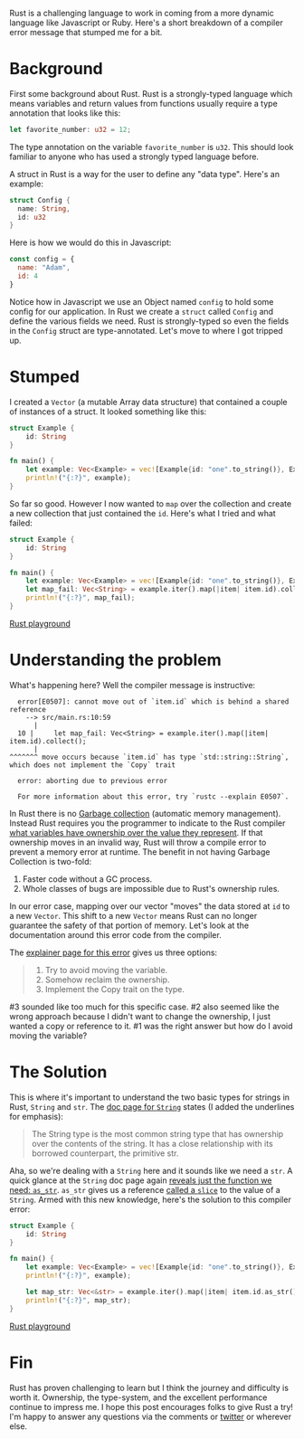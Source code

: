 Rust is a challenging language to work in coming from a more dynamic language like Javascript or Ruby. Here's a short breakdown of a compiler error message that stumped me for a bit.


# Background

First some background about Rust. Rust is a strongly-typed language which means variables and return values from functions usually require a type annotation that looks like this:

```rust
let favorite_number: u32 = 12;
```

The type annotation on the variable `favorite_number` is `u32`. This should look familiar to anyone who has used a strongly typed language before.

A struct in Rust is a way for the user to define any "data type". Here's an example:

```rust
struct Config {
  name: String,
  id: u32
}
```

Here is how we would do this in Javascript:

```js
const config = {
  name: "Adam",
  id: 4
}
```

Notice how in Javascript we use an Object named `config` to hold some config for our application. In Rust we create a `struct` called `Config` and define the various fields we need. Rust is strongly-typed so even the fields in the `Config` struct are type-annotated. Let's move to where I got tripped up.


# Stumped

I created a `Vector` (a mutable Array data structure) that contained a couple of instances of a struct. It looked something like this:

```rust
struct Example {
    id: String
}

fn main() {
    let example: Vec<Example> = vec![Example{id: "one".to_string()}, Example{id: "two".to_string()}];
    println!("{:?}", example);
}
```

So far so good. However I now wanted to `map` over the collection and create a new collection that just contained the `id`. Here's what I tried and what failed:

```rust
struct Example {
    id: String
}

fn main() {
    let example: Vec<Example> = vec![Example{id: "one".to_string()}, Example{id: "two".to_string()}];
    let map_fail: Vec<String> = example.iter().map(|item| item.id).collect();
    println!("{:?}", map_fail);
}
```

[Rust playground](https://play.rust-lang.org/?version=stable&mode=debug&edition=2018&gist=50f404dd47af19b0f4373fea1f7a3719)


# Understanding the problem

What's happening here? Well the compiler message is instructive:

```shell
  error[E0507]: cannot move out of `item.id` which is behind a shared reference
    --> src/main.rs:10:59
      |
  10 |     let map_fail: Vec<String> = example.iter().map(|item| item.id).collect();
      |                                                           ^^^^^^^ move occurs because `item.id` has type `std::string::String`, which does not implement the `Copy` trait

  error: aborting due to previous error

  For more information about this error, try `rustc --explain E0507`.
```

In Rust there is no [Garbage collection](https://en.wikipedia.org/wiki/Garbage_collection_(computer_science)) (automatic memory management). Instead Rust requires you the programmer to indicate to the Rust compiler [what variables have ownership over the value they represent](https://doc.rust-lang.org/book/ch04-01-what-is-ownership.html). If that ownership moves in an invalid way, Rust will throw a compile error to prevent a memory error at runtime. The benefit in not having Garbage Collection is two-fold:

1. Faster code without a GC process.
2. Whole classes of bugs are impossible due to Rust's ownership rules.

In our error case, mapping over our vector "moves" the data stored at `id` to a new `Vector`. This shift to a new `Vector` means Rust can no longer guarantee the safety of that portion of memory. Let's look at the documentation around this error code from the compiler.

The [explainer page for this error](https://doc.rust-lang.org/stable/error-index.html#E0507) gives us three options:

> 1.  Try to avoid moving the variable.
> 2.  Somehow reclaim the ownership.
> 3.  Implement the Copy trait on the type.

\#3 sounded like too much for this specific case. #2 also seemed like the wrong approach because I didn't want to change the ownership, I just wanted a copy or reference to it. #1 was the right answer but how do I avoid moving the variable?


# The Solution

This is where it's important to understand the two basic types for strings in Rust, `String` and `str`. The [doc page for `String`](https://doc.rust-lang.org/std/string/struct.String.html) states (I added the underlines for emphasis):

> The String type is the most common string type that has <span class="underline">ownership</span> over the contents of the string. It has a close relationship with its <span class="underline">borrowed</span> counterpart, the primitive str.

Aha, so we're dealing with a `String` here and it sounds like we need a `str`. A quick glance at the `String` doc page again [reveals just the function we need: `as_str`](https://doc.rust-lang.org/std/string/struct.String.html#method.as_str). `as_str` gives us a reference [called a `slice`](https://doc.rust-lang.org/book/ch04-03-slices.html#string-slices) to the value of a `String`. Armed with this new knowledge, here's the solution to this compiler error:

```rust
struct Example {
    id: String
}

fn main() {
    let example: Vec<Example> = vec![Example{id: "one".to_string()}, Example{id: "two".to_string()}];
    println!("{:?}", example);

    let map_str: Vec<&str> = example.iter().map(|item| item.id.as_str()).collect();
    println!("{:?}", map_str);
}
```

[Rust playground](https://play.rust-lang.org/?version=stable&mode=debug&edition=2018&gist=fa5624ee76fbecafbe282de6190b079c)

# Fin

Rust has proven challenging to learn but I think the journey and difficulty is worth it. Ownership, the type-system, and the excellent performance continue to impress me. I hope this post encourages folks to give Rust a try! I'm happy to answer any questions via the comments or [twitter](https://twitter.com/a_simpson) or wherever else.
